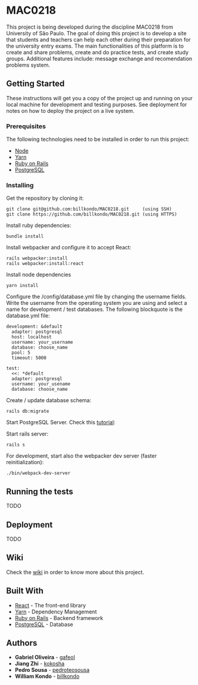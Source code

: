 # MAC0218

This project is being developed during the discipline MAC0218 from University of São Paulo. The goal of doing this project is to develop a site that students and teachers can help each other during their preparation for the university entry exams. The main functionalities of this platform is to create and share problems, create and do practice tests, and create study groups. Additional features include: message exchange and recomendation problems system.

## Getting Started

These instructions will get you a copy of the project up and running on your local machine for development and testing purposes. See deployment for notes on how to deploy the project on a live system.

### Prerequisites

The following technologies need to be installed in order to run this project:

- [Node](https://nodejs.org/en/)
- [Yarn](https://yarnpkg.com/en/)
- [Ruby on Rails](https://guides.rubyonrails.org/getting_started.html)
- [PostgreSQL](https://www.postgresql.org/)

### Installing

Get the repository by cloning it:

```
git clone git@github.com:billkondo/MAC0218.git     (using SSH)
git clone https://github.com/billkondo/MAC0218.git (using HTTPS)
```

Install ruby dependencies:

```
bundle install
```

Install webpacker and configure it to accept React:

```
rails webpacker:install
rails webpacker:install:react
```

Install node dependencies

```
yarn install
```

Configure the /config/database.yml file by changing the username fields. Write the username from the operating system you are using and select a name for development / test databases. The following blockquote is the database.yml file:

```
development: &default
  adapter: postgresql
  host: localhost
  username: your_username
  database: choose_name
  pool: 5
  timeout: 5000

test:
  <<: *default
  adapter: postgresql
  username: your_usename
  database: choose_name

```

Create / update database schema:

```
rails db:migrate
```

Start PostgreSQL Server. Check this [tutorial](https://tableplus.io/blog/2018/10/how-to-start-stop-restart-postgresql-server.html):

Start rails server:

```
rails s
```

For development, start also the webpacker dev server (faster reinitialization):

```
./bin/webpack-dev-server
```

## Running the tests

TODO

## Deployment

TODO

## Wiki

Check the [wiki](https://github.com/billkondo/MAC0218/wiki) in order to know more about this project.

## Built With

- [React](https://reactjs.org/) - The front-end library
- [Yarn](https://yarnpkg.com/en/) - Dependency Management
- [Ruby on Rails](https://rubyonrails.org/) - Backend framework
- [PostgreSQL](https://www.postgresql.org/) - Database

## Authors

- **Gabriel Oliveira** - [gafeol](https://github.com/gafeol)
- **Jiang Zhi** - [kokosha](https://github.com/kokosha)
- **Pedro Sousa** - [pedroteosousa](https://github.com/pedroteosousa)
- **William Kondo** - [billkondo](https://github.com/billkondo)
